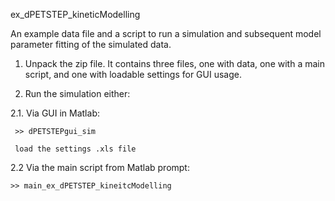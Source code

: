 ex_dPETSTEP_kineticModelling

An example data file and a script to run a simulation and subsequent model parameter fitting of the simulated data.

1.   Unpack the zip file. It contains three files, one with data, one with a main script, and one with loadable settings for GUI usage.

2.   Run the simulation either:

2.1. Via GUI in Matlab:

	 >> dPETSTEPgui_sim
	 
	 load the settings .xls file
	
2.2 Via the main script from Matlab prompt:

    >> main_ex_dPETSTEP_kineitcModelling